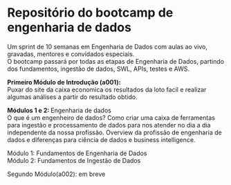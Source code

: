 # Repositório do bootcamp de engenharia de dados</br>

Um sprint de 10 semanas em Engenharia de Dados com aulas ao vivo, gravadas, mentores e convidados especiais.</br>
O bootcamp passará por todas as etapas de Engenharia de Dados, partindo dos fundamentos, ingestão de dados, SWL, APIs, testes e AWS.</br>

<b>Primeiro Módulo de Introdução (a001):</b></br>
Puxar do site da caixa economica os resultados da loto facil e realizar algumas análises a partir do resultado obtido.

<b>Módulos 1 e 2: </b>Engenharia de dados</br>
O que é um engenheiro de dados? Como criar uma caixa de ferramentas para ingestão e processamento de dados para nos atender no dia a dia independente da nossa profissão. Overview da profissão de engenharia de dados e diferenças para ciência de dados e business intelligence.

Módulo 1: Fundamentos de Engenharia de Dados</br>
Módulo 2: Fundamentos de Ingestão de Dados

Segundo Módulo(a002): em breve

